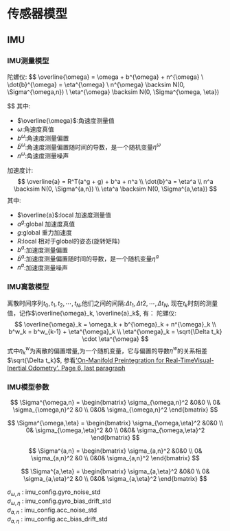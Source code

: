# 传感器模型

## IMU
### IMU测量模型
陀螺仪:
$$
\overline{\omega} = \omega + b^{\omega} + n^{\omega} \\
    \dot{b}^{\omega} = \eta^{\omega} \\
    n^{\omega} \backsim N(0, \Sigma^{\omega,n}) \\
    \eta^{\omega} \backsim N(0, \Sigma^{\omega, \eta})
    
$$
其中:
- $\overline{\omega}$:角速度测量值
- $\omega$:角速度真值
- $b^{\omega}$:角速度测量偏置
- $\dot{b}^{\omega}$:角速度测量偏置随时间的导数，是一个随机变量$\eta^{\omega}$
- $n^{\omega}$:角速度测量噪声

加速度计:
$$
\overline{a} = R^T(a^g + g) + b^a + n^a \\
    \dot{b}^a = \eta^a \\
    n^a \backsim N(0, \Sigma^{a,n}) \\
    \eta^a \backsim N(0, \Sigma^{a,\eta})
$$
其中:
- $\overline{a}$:local 加速度测量值
- $a^g$:global 加速度真值
- $g$:global 重力加速度
- $R$:local 相对于global的姿态(旋转矩阵)
- $b^a$:加速度测量偏置
- $\dot{b}^a$:加速度测量偏置随时间的导数，是一个随机变量$\eta^a$
- $n^a$:加速度测量噪声


### IMU离散模型
离散时间序列$t_0,t_1,t_2,\cdots,t_N$,他们之间的间隔:$\Delta t_1, \Delta t2,\cdots,\Delta t_N$,
现在$t_k$时刻的测量值，记作$\overline{\omega}_k, \overline{a}_k$, 有：
陀螺仪:
$$
\overline{\omega}_k = \omega_k + b^{\omega}_k + n^{\omega}_k \\
b^w_k = b^w_{k-1} + \eta^{\omega}_k \\
  \eta^{\omega}_k = \sqrt{\Delta t_k} \cdot \eta^{\omega}
$$
式中$\eta^w_k$为离散的偏置增量,为一个随机变量，它与偏置的导数$\eta^w$的关系相差$\sqrt{\Delta t_k}$, 
参看['On-Manifold Preintegration for Real-TimeVisual-Inertial Odometry'. Page 6, last paragraph](https://1drv.ms/b/s!AhdeoYkNLfTBkS29FXZuWap-oOPg)

### IMU模型参数
$$
\Sigma^{\omega,n} = \begin{bmatrix} \sigma_{\omega,n}^2 &0&0 \\ 0& \sigma_{\omega,n}^2 &0 \\ 0&0& \sigma_{\omega,n}^2 \end{bmatrix}
$$

$$
\Sigma^{\omega,\eta} = \begin{bmatrix} \sigma_{\omega,\eta}^2 &0&0 \\ 0& \sigma_{\omega,\eta}^2 &0 \\ 0&0& \sigma_{\omega,\eta}^2 \end{bmatrix}
$$

$$
\Sigma^{a,n} = \begin{bmatrix} \sigma_{a,n}^2 &0&0 \\ 0& \sigma_{a,n}^2 &0 \\ 0&0& \sigma_{a,n}^2 \end{bmatrix}
$$

$$
\Sigma^{a,\eta} = \begin{bmatrix} \sigma_{a,\eta}^2 &0&0 \\ 0& \sigma_{a,\eta}^2 &0 \\ 0&0& \sigma_{a,\eta}^2 \end{bmatrix}
$$

$\sigma_{\omega,n}$    : imu_config.gyro_noise_std    
$\sigma_{\omega,\eta}$ : imu_config.gyro_bias_drift_std  
$\sigma_{a,n}$         : imu_config.acc_noise_std       
$\sigma_{a,\eta}$      : imu_config.acc_bias_drift_std  

